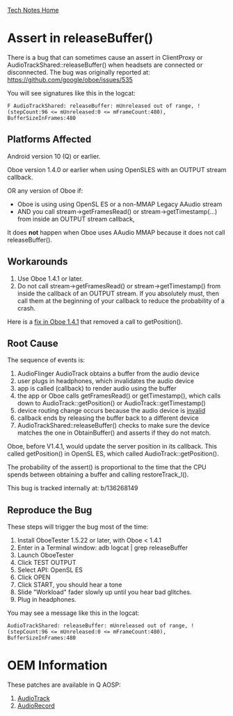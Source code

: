 [Tech Notes Home](README.md)

# Assert in releaseBuffer()

There is a bug that can sometimes cause an assert in ClientProxy or AudioTrackShared::releaseBuffer() when headsets are connected or disconnected. 
The bug was originally reported at: https://github.com/google/oboe/issues/535

You will see signatures like this in the logcat:

    F AudioTrackShared: releaseBuffer: mUnreleased out of range, !(stepCount:96 <= mUnreleased:0 <= mFrameCount:480), BufferSizeInFrames:480

## Platforms Affected

Android version 10 (Q) or earlier.

Oboe version 1.4.0 or earlier when using OpenSLES with an OUTPUT stream callback.

OR any version of Oboe if:
* Oboe is using using OpenSL ES or a non-MMAP Legacy AAudio stream
* AND you call stream->getFramesRead() or stream->getTimestamp(...) from inside
an OUTPUT stream callback,

It does **not** happen when Oboe uses AAudio MMAP because it does not call releaseBuffer().

## Workarounds

1. Use Oboe 1.4.1 or later.
1. Do not call stream->getFramesRead() or stream->getTimestamp() from inside the callback of an OUTPUT stream. If you absolutely must, then call them at the beginning of your callback to reduce the probability of a crash.

Here is a [fix in Oboe 1.4.1](https://github.com/google/oboe/pull/863) that removed a call to getPosition().

## Root Cause

The sequence of events is:
1. AudioFlinger AudioTrack obtains a buffer from the audio device
1. user plugs in headphones, which invalidates the audio device
1. app is called (callback) to render audio using the buffer
1. the app or Oboe calls getFramesRead() or getTimestamp(), which calls down to AudioTrack::getPosition() or AudioTrack::getTimestamp()
1. device routing change occurs because the audio device is [invalid](https://cs.android.com/android/platform/superproject/+/master:frameworks/av/media/libaudioclient/AudioTrack.cpp;l=1239;drc=48e98cf8dbd9fa212a0e129822929dc40e6c3898)
1. callback ends by releasing the buffer back to a different device
1. AudioTrackShared::releaseBuffer() checks to make sure the device matches the one in ObtainBuffer() and asserts if they do not match.

Oboe, before V1.4.1, would update the server position in its callback. This called getPosition() in OpenSL ES, which called AudioTrack::getPosition().

The probability of the assert() is proportional to the time that the CPU spends between obtaining a buffer and calling restoreTrack_l().

This bug is tracked internally at: b/136268149

## Reproduce the Bug

These steps will trigger the bug most of the time:

1. Install OboeTester 1.5.22 or later, with Oboe < 1.4.1
1. Enter in a Terminal window: adb logcat | grep releaseBuffer
1. Launch OboeTester
1. Click TEST OUTPUT
1. Select API: OpenSL ES
1. Click OPEN
1. Click START, you should hear a tone
1. Slide "Workload" fader slowly up until you hear bad glitches.
1. Plug in headphones.
 
You may see a message like this in the logcat:

    AudioTrackShared: releaseBuffer: mUnreleased out of range, !(stepCount:96 <= mUnreleased:0 <= mFrameCount:480), BufferSizeInFrames:480

# OEM Information

These patches are available in Q AOSP:
1. [AudioTrack](https://android-review.googlesource.com/c/platform/frameworks/av/+/1251871/)
1. [AudioRecord](https://android-review.googlesource.com/c/platform/frameworks/av/+/1251872/)
